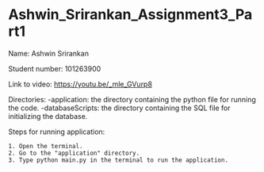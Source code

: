 # Ashwin_Srirankan_Assignment3_Part1
Name: Ashwin Srirankan

Student number: 101263900

Link to video: https://youtu.be/_mle_GVurp8

Directories:
    -application: the directory containing the python file for running the code.
    -databaseScripts: the directory containing the SQL file for initializing the database.

Steps for running application:

    1. Open the terminal.
    2. Go to the "application" directory.
    3. Type python main.py in the terminal to run the application.
